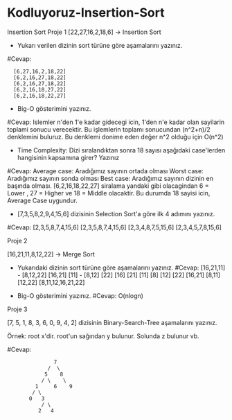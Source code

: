 # Kodluyoruz-Insertion-Sort
Insertion Sort
Proje 1
[22,27,16,2,18,6] -> Insertion Sort

 - Yukarı verilen dizinin sort türüne göre aşamalarını yazınız.

#Cevap:

      [6,27,16,2,18,22]
      [6,2,16,27,18,22]
      [6,2,16,27,18,22]
      [6,2,16,18,27,22]
      [6,2,16,18,22,27]



 - Big-O gösterimini yazınız.

#Cevap: Islemler n'den 1'e kadar gidecegi icin, 1'den n'e kadar olan sayilarin toplami sonucu verecektir. Bu işlemlerin toplamı sonucundan (n^2+n)/2 denklemini buluruz. Bu denklemi donime eden değer n^2 olduğu için O(n^2)


 - Time Complexity: Dizi sıralandıktan sonra 18 sayısı aşağıdaki case'lerden hangisinin kapsamına girer? Yazınız

#Cevap: Average case: Aradığımız sayının ortada olması Worst case: Aradığımız sayının sonda olması Best case: Aradığımız sayının dizinin en başında olması.
[6,2,16,18,22,27] siralama yandaki gibi olacagindan 6 = Lower , 27 = Higher ve 18 = Middle olacaktir.  Bu durumda 18 sayisi icin, Average Case uygundur.
         


 - [7,3,5,8,2,9,4,15,6] dizisinin Selection Sort'a göre ilk 4 adımını yazınız.

#Cevap: [2,3,5,8,7,4,15,6]
      [2,3,5,8,7,4,15,6]
      [2,3,4,8,7,5,15,6]
      [2,3,4,5,7,8,15,6]




Proje 2

[16,21,11,8,12,22] -> Merge Sort

 - Yukarıdaki dizinin sort türüne göre aşamalarını yazınız.
#Cevap:
[16,21,11]      - [8,12,22]
[16,21] [11]    - [8,12] [22]
[16] [21] [11]    [8] [12] [22]
   [16,21] [8,11] [12,22]
   [8,11,12,16,21,22]

 - Big-O gösterimini yazınız.
#Cevap: O(nlogn)


Proje 3

[7, 5, 1, 8, 3, 6, 0, 9, 4, 2] dizisinin Binary-Search-Tree aşamalarını yazınız.

Örnek: root x'dir. root'un sağından y bulunur. Solunda z bulunur vb.

#Cevap:

                   7 
                 /  \
                5    8
               / \    \
             1     6    9
            / \
           0   3
               / \
              2   4
